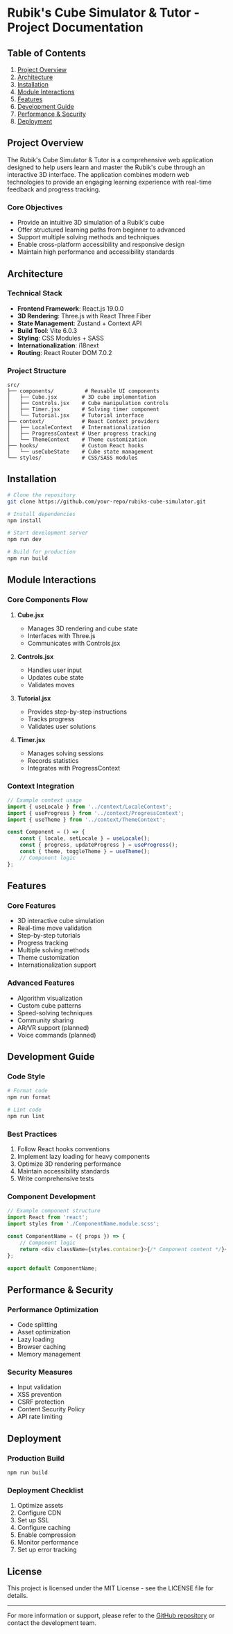 # Rubik's Cube Simulator & Tutor - Project Documentation

## Table of Contents

1. [Project Overview](#project-overview)
2. [Architecture](#architecture)
3. [Installation](#installation)
4. [Module Interactions](#module-interactions)
5. [Features](#features)
6. [Development Guide](#development-guide)
7. [Performance & Security](#performance--security)
8. [Deployment](#deployment)

## Project Overview

The Rubik's Cube Simulator & Tutor is a comprehensive web application designed to help users learn
and master the Rubik's cube through an interactive 3D interface. The application combines modern web
technologies to provide an engaging learning experience with real-time feedback and progress
tracking.

### Core Objectives

- Provide an intuitive 3D simulation of a Rubik's cube
- Offer structured learning paths from beginner to advanced
- Support multiple solving methods and techniques
- Enable cross-platform accessibility and responsive design
- Maintain high performance and accessibility standards

## Architecture

### Technical Stack

- **Frontend Framework**: React.js 19.0.0
- **3D Rendering**: Three.js with React Three Fiber
- **State Management**: Zustand + Context API
- **Build Tool**: Vite 6.0.3
- **Styling**: CSS Modules + SASS
- **Internationalization**: i18next
- **Routing**: React Router DOM 7.0.2

### Project Structure

```
src/
├── components/          # Reusable UI components
│   ├── Cube.jsx        # 3D cube implementation
│   ├── Controls.jsx    # Cube manipulation controls
│   ├── Timer.jsx       # Solving timer component
│   └── Tutorial.jsx    # Tutorial interface
├── context/            # React Context providers
│   ├── LocaleContext   # Internationalization
│   ├── ProgressContext # User progress tracking
│   └── ThemeContext    # Theme customization
├── hooks/              # Custom React hooks
│   └── useCubeState    # Cube state management
└── styles/             # CSS/SASS modules
```

## Installation

```bash
# Clone the repository
git clone https://github.com/your-repo/rubiks-cube-simulator.git

# Install dependencies
npm install

# Start development server
npm run dev

# Build for production
npm run build
```

## Module Interactions

### Core Components Flow

1. **Cube.jsx**

    - Manages 3D rendering and cube state
    - Interfaces with Three.js
    - Communicates with Controls.jsx

2. **Controls.jsx**

    - Handles user input
    - Updates cube state
    - Validates moves

3. **Tutorial.jsx**

    - Provides step-by-step instructions
    - Tracks progress
    - Validates user solutions

4. **Timer.jsx**
    - Manages solving sessions
    - Records statistics
    - Integrates with ProgressContext

### Context Integration

```javascript
// Example context usage
import { useLocale } from '../context/LocaleContext';
import { useProgress } from '../context/ProgressContext';
import { useTheme } from '../context/ThemeContext';

const Component = () => {
    const { locale, setLocale } = useLocale();
    const { progress, updateProgress } = useProgress();
    const { theme, toggleTheme } = useTheme();
    // Component logic
};
```

## Features

### Core Features

- 3D interactive cube simulation
- Real-time move validation
- Step-by-step tutorials
- Progress tracking
- Multiple solving methods
- Theme customization
- Internationalization support

### Advanced Features

- Algorithm visualization
- Custom cube patterns
- Speed-solving techniques
- Community sharing
- AR/VR support (planned)
- Voice commands (planned)

## Development Guide

### Code Style

```bash
# Format code
npm run format

# Lint code
npm run lint
```

### Best Practices

1. Follow React hooks conventions
2. Implement lazy loading for heavy components
3. Optimize 3D rendering performance
4. Maintain accessibility standards
5. Write comprehensive tests

### Component Development

```javascript
// Example component structure
import React from 'react';
import styles from './ComponentName.module.scss';

const ComponentName = ({ props }) => {
    // Component logic
    return <div className={styles.container}>{/* Component content */}</div>;
};

export default ComponentName;
```

## Performance & Security

### Performance Optimization

- Code splitting
- Asset optimization
- Lazy loading
- Browser caching
- Memory management

### Security Measures

- Input validation
- XSS prevention
- CSRF protection
- Content Security Policy
- API rate limiting

## Deployment

### Production Build

```bash
npm run build
```

### Deployment Checklist

1. Optimize assets
2. Configure CDN
3. Set up SSL
4. Configure caching
5. Enable compression
6. Monitor performance
7. Set up error tracking

## License

This project is licensed under the MIT License - see the LICENSE file for details.

---

For more information or support, please refer to the
[GitHub repository](https://github.com/your-repo/rubiks-cube-simulator) or contact the development
team.

